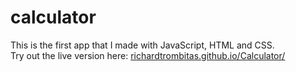 # calculator
This is the first app that I made with JavaScript, HTML and CSS.  
Try out the live version here: [richardtrombitas.github.io/Calculator/](https://richardtrombitas.github.io/Calculator/)
